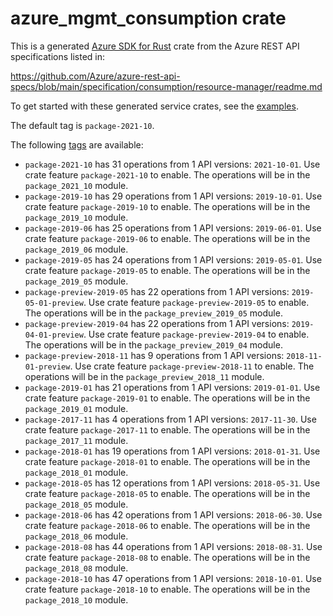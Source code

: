 # azure_mgmt_consumption crate

This is a generated [Azure SDK for Rust](https://github.com/Azure/azure-sdk-for-rust) crate from the Azure REST API specifications listed in:

https://github.com/Azure/azure-rest-api-specs/blob/main/specification/consumption/resource-manager/readme.md

To get started with these generated service crates, see the [examples](https://github.com/Azure/azure-sdk-for-rust/blob/main/services/README.md#examples).

The default tag is `package-2021-10`.

The following [tags](https://github.com/Azure/azure-sdk-for-rust/blob/main/services/tags.md) are available:

- `package-2021-10` has 31 operations from 1 API versions: `2021-10-01`. Use crate feature `package-2021-10` to enable. The operations will be in the `package_2021_10` module.
- `package-2019-10` has 29 operations from 1 API versions: `2019-10-01`. Use crate feature `package-2019-10` to enable. The operations will be in the `package_2019_10` module.
- `package-2019-06` has 25 operations from 1 API versions: `2019-06-01`. Use crate feature `package-2019-06` to enable. The operations will be in the `package_2019_06` module.
- `package-2019-05` has 24 operations from 1 API versions: `2019-05-01`. Use crate feature `package-2019-05` to enable. The operations will be in the `package_2019_05` module.
- `package-preview-2019-05` has 22 operations from 1 API versions: `2019-05-01-preview`. Use crate feature `package-preview-2019-05` to enable. The operations will be in the `package_preview_2019_05` module.
- `package-preview-2019-04` has 22 operations from 1 API versions: `2019-04-01-preview`. Use crate feature `package-preview-2019-04` to enable. The operations will be in the `package_preview_2019_04` module.
- `package-preview-2018-11` has 9 operations from 1 API versions: `2018-11-01-preview`. Use crate feature `package-preview-2018-11` to enable. The operations will be in the `package_preview_2018_11` module.
- `package-2019-01` has 21 operations from 1 API versions: `2019-01-01`. Use crate feature `package-2019-01` to enable. The operations will be in the `package_2019_01` module.
- `package-2017-11` has 4 operations from 1 API versions: `2017-11-30`. Use crate feature `package-2017-11` to enable. The operations will be in the `package_2017_11` module.
- `package-2018-01` has 19 operations from 1 API versions: `2018-01-31`. Use crate feature `package-2018-01` to enable. The operations will be in the `package_2018_01` module.
- `package-2018-05` has 12 operations from 1 API versions: `2018-05-31`. Use crate feature `package-2018-05` to enable. The operations will be in the `package_2018_05` module.
- `package-2018-06` has 42 operations from 1 API versions: `2018-06-30`. Use crate feature `package-2018-06` to enable. The operations will be in the `package_2018_06` module.
- `package-2018-08` has 44 operations from 1 API versions: `2018-08-31`. Use crate feature `package-2018-08` to enable. The operations will be in the `package_2018_08` module.
- `package-2018-10` has 47 operations from 1 API versions: `2018-10-01`. Use crate feature `package-2018-10` to enable. The operations will be in the `package_2018_10` module.